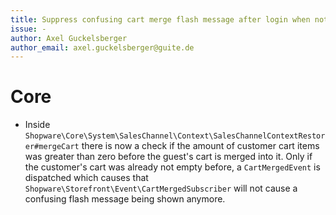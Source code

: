 ```yaml
---
title: Suppress confusing cart merge flash message after login when not appropriate
issue: -
author: Axel Guckelsberger
author_email: axel.guckelsberger@guite.de
---
```

# Core
* Inside `Shopware\Core\System\SalesChannel\Context\SalesChannelContextRestorer#mergeCart` there is now a check if the amount of customer cart items was greater than zero before the guest's cart is merged into it. Only if the customer's cart was already not empty before, a `CartMergedEvent` is dispatched which causes that `Shopware\Storefront\Event\CartMergedSubscriber` will not cause a confusing flash message being shown anymore.
